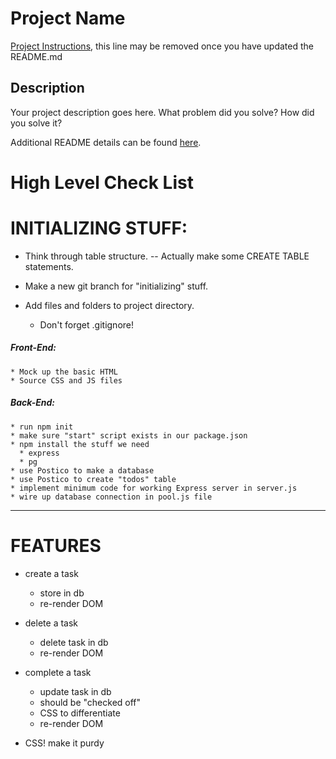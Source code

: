 # Project Name

[Project Instructions](./INSTRUCTIONS.md), this line may be removed once you have updated the README.md

## Description

Your project description goes here. What problem did you solve? How did you solve it?

Additional README details can be found [here](https://github.com/PrimeAcademy/readme-template/blob/master/README.md).


# High Level Check List
# INITIALIZING STUFF:

  * Think through table structure.
    -- Actually make some CREATE TABLE statements.
  * Make a new git branch for "initializing" stuff.

  * Add files and folders to project directory.
    * Don't forget .gitignore!

  ##### Front-End:
    * Mock up the basic HTML
    * Source CSS and JS files

  ##### Back-End:
    * run npm init
    * make sure "start" script exists in our package.json
    * npm install the stuff we need
      * express
      * pg
    * use Postico to make a database
    * use Postico to create "todos" table
    * implement minimum code for working Express server in server.js
    * wire up database connection in pool.js file

---

# FEATURES

  * create a task
    * store in db
    * re-render DOM

  * delete a task
    * delete task in db
    * re-render DOM

  * complete a task
    * update task in db
    * should be "checked off"
    * CSS to differentiate
    * re-render DOM

  * CSS! make it purdy